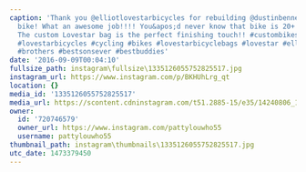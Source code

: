 ```yaml
---
caption: 'Thank you @elliotlovestarbicycles for rebuilding @dustinbennettproducer
  bike! What an awesome job!!!! You&apos;d never know that bike is 20+ years old.
  The custom Lovestar bag is the perfect finishing touch!! #custombikes #custombikebags
  #lovestarbicycles #cycling #bikes #lovestarbicyclebags #lovestar #elliotlovestarbicycle
  #brothers #bestsonsever #bestbuddies'
date: '2016-09-09T00:04:10'
fullsize_path: instagram\fullsize\1335126055752825517.jpg
instagram_url: https://www.instagram.com/p/BKHUhLrg_qt
location: {}
media_id: '1335126055752825517'
media_url: https://scontent.cdninstagram.com/t51.2885-15/e35/14240806_1091445677575615_414340916_n.jpg?ig_cache_key=MTMzNTEyNjA1NTc1MjgyNTUxNw%3D%3D.2
owner:
  id: '720746579'
  owner_url: https://www.instagram.com/pattylouwho55
  username: pattylouwho55
thumbnail_path: instagram\thumbnails\1335126055752825517.jpg
utc_date: 1473379450
---
```

